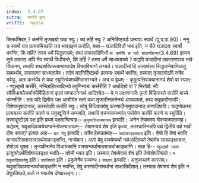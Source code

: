 ```yaml
---
index:  3.4.67
sutra:  कर्त्तरि कृत्
vritti:  nyasa
---
```


किमर्थमिदम् ? कर्त्तरि तृजादयो यथा स्युः। क्व तर्हि स्युः ? अनिर्दिष्टार्थाः प्रत्ययाः स्वार्थे (पु.प.पा.90)। ननु च स्वार्थे यत्र प्रत्ययमिच्छति तत्र भावग्रहणं करोति, यथा-- घञादिविधौ भाव इति, न चैते घञादयः स्वार्थे भवन्ति, किं तर्हि? तस्य धर्मे सिद्धताख्ये; तथा लकारादिविधौ `लः कर्मणि च भावे चाकर्मकेभ्यः`(3.4.69) इत्यत्र सूत्रे लकारा अपि नैव स्वार्थे विधीयन्ते, किं तर्हि ? तस्य धर्मे साध्यताख्ये ? यद्यपि घञादीनां लकाराणाञ्च भावे विधानम्, तथापि शब्दशक्तिस्त्वाभाव्यादेष विषयविभागो लभ्यते। घञादीनां हि धात्वर्थस्य सिद्धतामेवाभिधातुं सामर्थ्यम्, लकाराणां साध्यतामेव। तदेवं यदनिर्दिष्टार्थाः प्रत्ययाः स्वार्थे भवन्ति, तस्मात् तृजादयोऽपि तत्रैव भवेयुः, अतः कर्त्तर्येव ते यथा स्युरित्येवमर्थमिदमारभ्यते।
अत्र च द्वेधम्-- कृदुत्पत्तिवाक्यानामयं शेषो वा स्यात्-- ण्वुल्तृचौ कर्त्तरि, नन्दिग्रहिपचादिभ्यो ल्युणिन्यचः कर्त्तरीति ? अर्थादेशो वा ? निरपेक्षैः स्वैः स्वैर्विधायकैवर्वाक्यैर्विहितानां कृतां पश्चादनेनार्थ आदिश्येत-- ये न लक्षणान्तरैः कृतो विहितास्ते कर्त्तरि वाच्ये भवन्तीति। तत्र यदि द्वितीयः पक्ष आश्रीयेत ततो यथा तृजादीनामनेनर्थ आख्यायते, तथा ख्युन्नादीनामपि; विशेषानुपादानात्, ततस्तेऽपि कर्त्तरि स्युः। स्वेषु विधिवाक्येषु करणादीनामुपादानात् कणादिष्वपि। यद्यप्येकस्य प्रत्ययस्य कर्त्तरि करणे च यगुपद्वृत्तिर्न सम्भवति, तथापि वचनसामर्थ्यात् पर्यायेण कर्त्तरि करणे च स्युरिति। तस्माद्दुष्टोऽयं पक्ष इति प्रथमं पक्षमाश्रित्याह-- `कृदुत्पत्तिवाक्यानाम्` इत्यादि। अनेन तेषामस्य चैकवाक्यतामाह। यद्येवम्, ख्युन्नादिवाक्येष्वप्यनेनोपस्थातव्यम्-- तेषामप्ययं शेष इति कृत्वा, ततश्चास्मिन्नपि पक्षे द्वितीये पक्षे भावी दोषः स्यात्? इत्यत आह-- `तत्र येषु` इत्यादि। तत्रैव हे#उतमाह-- `अर्थाकाङ्क्षत्वात्` इति। शेषो हि तेषां भवति यान्यपरिसमाप्तत्वादर्थमाकाङ्क्षन्ति, नान्येषाम्। अतो येषु वाक्येष्वर्थो न#आदिश्यते तेषामेव साकाङ्क्षत्वात् शेषोऽयं युक्तः। तृजादीनामेव विधायकानि वाक्यान्यर्थानादशादर्थाकाङ्क्षाणि। तथा हि-- `ण्वुल्तृचौ भवतः` इत्युक्तेऽर्थविशेषाकाङ्क्षा भवति-- क्वेमौ भवत इति। तस्मात् तेषामेवायं शेष इति तेष्वेवोपतिष्ठते। `न ख्युन्नादिवाक्येषु` इति। `उपतिष्ठते` इति। प्रकृतेनैव सम्बन्धः। `साक्षात्` इत्यादि। अनुपस्थाने कारणम्। ख्युन्नादिवाक्यान्यर्थाकाङ्क्षाणि न भवन्ति, तेषु करणादीनामर्थानां साक्षान्निर्देशात्। तस्यान्न तेषामयं शेष इति न तेषूपतिष्ठते,अतो न भवत्येष दोषप्रसङ्गः।।

